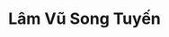 ---
layout: album_gallery
resource: instagram
title: "Lâm Vũ Song Tuyến"
description: "Instagram albums of Lâm Vũ Song Tuyến</br>. Username: _beeemm_"
active: gallery
images:
- image_path: /beeemm_/0/20240217_212139_427887854_369435122614151_6620383379893002182_n.jpg
  gallery-folder: /gallery/beeemm_/0/
  gallery-name: 0
  gallery-date: April 2025
- image_path: /beeemm_/1/20250112_172822_473548035_611258461451637_5903048283147665755_n.jpg
  gallery-folder: /gallery/beeemm_/1/
  gallery-name: 1
  gallery-date: April 2025
- image_path: /beeemm_/2/20250226_170718_481901631_18491579953002844_7025523311753120829_n.jpg
  gallery-folder: /gallery/beeemm_/2/
  gallery-name: 2
  gallery-date: April 2025
---